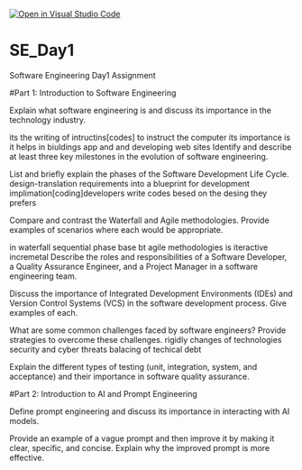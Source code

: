 [![Open in Visual Studio Code](https://classroom.github.com/assets/open-in-vscode-2e0aaae1b6195c2367325f4f02e2d04e9abb55f0b24a779b69b11b9e10269abc.svg)](https://classroom.github.com/online_ide?assignment_repo_id=18384636&assignment_repo_type=AssignmentRepo)
# SE_Day1
Software Engineering Day1 Assignment

#Part 1: Introduction to Software Engineering

Explain what software engineering is and discuss its importance in the technology industry.

its the writing of intructins[codes] to instruct the computer 
its importance is it helps in biuldings app and and developing web sites 
Identify and describe at least three key milestones in the evolution of software engineering.


List and briefly explain the phases of the Software Development Life Cycle.
design-translation requirements into a blueprint for development
implimation[coding]developers write codes besed on the desing they prefers 


Compare and contrast the Waterfall and Agile methodologies. Provide examples of scenarios where each would be appropriate.

in waterfall sequential phase base bt  agile methodologies is iteractive incremetal
Describe the roles and responsibilities of a Software Developer, a Quality Assurance Engineer, and a Project Manager in a software engineering team.


Discuss the importance of Integrated Development Environments (IDEs) and Version Control Systems (VCS) in the software development process. Give examples of each.


What are some common challenges faced by software engineers? Provide strategies to overcome these challenges.
rigidly changes of technologies
security  and cyber threats
balacing of techical debt

Explain the different types of testing (unit, integration, system, and acceptance) and their importance in software quality assurance.



#Part 2: Introduction to AI and Prompt Engineering


Define prompt engineering and discuss its importance in interacting with AI models.


Provide an example of a vague prompt and then improve it by making it clear, specific, and concise. Explain why the improved prompt is more effective.
